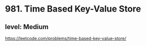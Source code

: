 # 981. Time Based Key-Value Store
## level: Medium

https://leetcode.com/problems/time-based-key-value-store/
